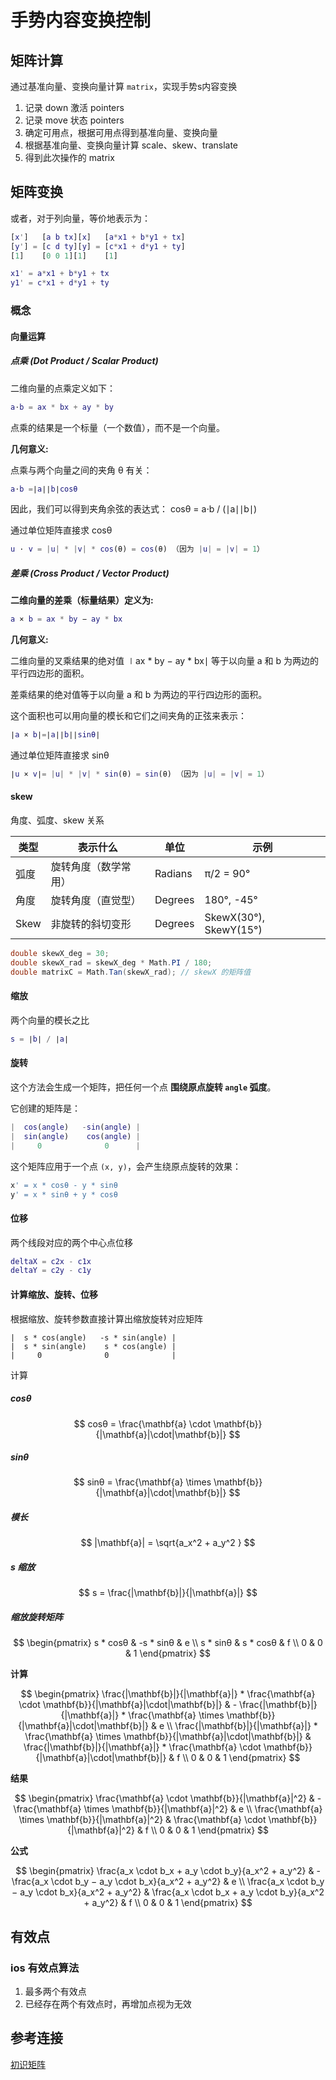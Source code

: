 # 手势内容变换控制





## 矩阵计算

通过基准向量、变换向量计算 `matrix`，实现手势s内容变换

1. 记录 down 激活 pointers
2. 记录 move 状态 pointers
3. 确定可用点，根据可用点得到基准向量、变换向量
4. 根据基准向量、变换向量计算 scale、skew、translate
5. 得到此次操作的 matrix



## 矩阵变换

或者，对于列向量，等价地表示为：

```matlab
[x']   [a b tx][x]   [a*x1 + b*y1 + tx] 
[y'] = [c d ty][y] = [c*x1 + d*y1 + ty] 
[1]    [0 0 1][1]    [1]  
```



```matlab
x1' = a*x1 + b*y1 + tx
y1' = c*x1 + d*y1 + ty
```



### 概念



#### 向量运算

##### 点乘 (Dot Product / Scalar Product)

二维向量的点乘定义如下：

```matlab
a⋅b = ax * bx + ay * by
```

点乘的结果是一个标量（一个数值），而不是一个向量。

**几何意义:**

点乘与两个向量之间的夹角 θ 有关：

```matlab
a⋅b =∣a∣∣b∣cosθ
```



因此，我们可以得到夹角余弦的表达式： cosθ = a⋅b / (∣a∣∣b∣)



通过单位矩阵直接求 cosθ

```matlab
u · v = |u| * |v| * cos(θ) = cos(θ) （因为 |u| = |v| = 1）
```



##### 差乘 (Cross Product / Vector Product)

**二维向量的差乘（标量结果）定义为:**

```matlab
a × b = ax * by − ay * bx
```

**几何意义:**

二维向量的叉乘结果的绝对值 ∣ax * by − ay * bx∣ 等于以向量 a 和 b 为两边的平行四边形的面积。

差乘结果的绝对值等于以向量 a 和 b 为两边的平行四边形的面积。

这个面积也可以用向量的模长和它们之间夹角的正弦来表示： 

```matlab
∣a × b∣=∣a∣∣b∣∣sinθ∣
```



通过单位矩阵直接求 sinθ

```matlab
∣u × v∣= |u| * |v| * sin(θ) = sin(θ) （因为 |u| = |v| = 1）
```





#### skew

角度、弧度、skew 关系

| 类型 | 表示什么             | 单位    | 示例                   |
| ---- | -------------------- | ------- | ---------------------- |
| 弧度 | 旋转角度（数学常用） | Radians | π/2 = 90°              |
| 角度 | 旋转角度（直觉型）   | Degrees | 180°, -45°             |
| Skew | 非旋转的斜切变形     | Degrees | SkewX(30°), SkewY(15°) |



```c#
double skewX_deg = 30;
double skewX_rad = skewX_deg * Math.PI / 180;
double matrixC = Math.Tan(skewX_rad); // skewX 的矩阵值
```



#### 缩放

两个向量的模长之比

```matlab
s = ∣b∣ / ∣a∣
```



#### 旋转

这个方法会生成一个矩阵，把任何一个点 **围绕原点旋转 `angle` 弧度**。

它创建的矩阵是：

```matlab
|  cos(angle)   -sin(angle) |
|  sin(angle)    cos(angle) |
|     0              0      |
```

这个矩阵应用于一个点 `(x, y)`，会产生绕原点旋转的效果：

```js
x' = x * cosθ - y * sinθ
y' = x * sinθ + y * cosθ
```



#### 位移

两个线段对应的两个中心点位移

```matlab
deltaX = c2x - c1x
deltaY = c2y - c1y
```



#### 计算缩放、旋转、位移



根据缩放、旋转参数直接计算出缩放旋转对应矩阵

```
|  s * cos(angle)   -s * sin(angle) |
|  s * sin(angle)    s * cos(angle) |
|     0              0              |
```

计算

##### cosθ

$$
cosθ = \frac{\mathbf{a} \cdot \mathbf{b}}{|\mathbf{a}|\cdot|\mathbf{b}|}
$$

##### sinθ

$$
sinθ =  \frac{\mathbf{a} \times \mathbf{b}}{|\mathbf{a}|\cdot|\mathbf{b}|}
$$



##### 模长

$$
|\mathbf{a}| = \sqrt{a_x^2 + a_y^2 }
$$



##### s 缩放

$$
s =  \frac{|\mathbf{b}|}{|\mathbf{a}|}
$$



##### 缩放旋转矩阵

$$
\begin{pmatrix}
  s * cosθ & -s * sinθ & e \\
  s * sinθ & s * cosθ & f \\
  0 & 0 & 1
\end{pmatrix}
$$



**计算**

$$
\begin{pmatrix}
  \frac{|\mathbf{b}|}{|\mathbf{a}|} * \frac{\mathbf{a} \cdot \mathbf{b}}{|\mathbf{a}|\cdot|\mathbf{b}|} & - \frac{|\mathbf{b}|}{|\mathbf{a}|} * \frac{\mathbf{a} \times \mathbf{b}}{|\mathbf{a}|\cdot|\mathbf{b}|} & e \\
  \frac{|\mathbf{b}|}{|\mathbf{a}|} * \frac{\mathbf{a} \times \mathbf{b}}{|\mathbf{a}|\cdot|\mathbf{b}|} & \frac{|\mathbf{b}|}{|\mathbf{a}|} * \frac{\mathbf{a} \cdot \mathbf{b}}{|\mathbf{a}|\cdot|\mathbf{b}|} & f \\
  0 & 0 & 1
\end{pmatrix}
$$


**结果**


$$
\begin{pmatrix}
  \frac{\mathbf{a} \cdot \mathbf{b}}{|\mathbf{a}|^2} & - \frac{\mathbf{a} \times \mathbf{b}}{|\mathbf{a}|^2} & e \\
   \frac{\mathbf{a} \times \mathbf{b}}{|\mathbf{a}|^2} &  \frac{\mathbf{a} \cdot \mathbf{b}}{|\mathbf{a}|^2} & f \\
  0 & 0 & 1
\end{pmatrix}
$$


**公式**

$$
\begin{pmatrix}
  \frac{a_x \cdot b_x + a_y \cdot b_y}{a_x^2 + a_y^2} & - \frac{a_x \cdot b_y − a_y \cdot b_x}{a_x^2 + a_y^2} & e \\
   \frac{a_x \cdot b_y − a_y \cdot b_x}{a_x^2 + a_y^2} &  \frac{a_x \cdot b_x + a_y \cdot b_y}{a_x^2 + a_y^2} & f \\
  0 & 0 & 1
\end{pmatrix}
$$




## 有效点

### ios 有效点算法

1. 最多两个有效点
2. 已经存在两个有效点时，再增加点视为无效



## 参考连接

[初识矩阵](https://juejin.cn/post/6880324397882834957#heading-2)
